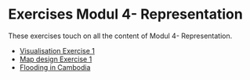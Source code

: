 # Exercises Modul 4- Representation

These exercises touch on all the content of Modul 4- Representation.  

* [Visualisation Exercise 1](/content/Modul_4/en_qgis_map_design_I_ex3.md)
* [Map design Exercise 1](/content/Modul_4/en_qgis_map_design_I_ex2.md)
* [Flooding in Cambodia](/content/Modul_4/en_qgis_map_design_I_ex1.md)


